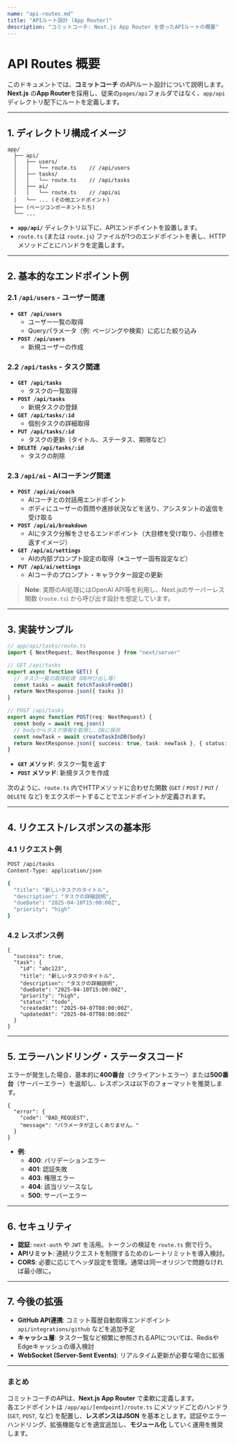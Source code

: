 ```yaml
---
name: "api-routes.md"
title: "APIルート設計 (App Router)"
description: "コミットコーチ: Next.js App Router を使ったAPIルートの概要"
---
```


# API Routes 概要

このドキュメントでは、**コミットコーチ** のAPIルート設計について説明します。  
**Next.js** の**App Router**を採用し、従来の`pages/api`フォルダではなく、`app/api` ディレクトリ配下にルートを定義します。

---

## 1. ディレクトリ構成イメージ

```
app/
  ├── api/
  │   ├── users/
  │   │   └── route.ts    // /api/users
  │   ├── tasks/
  │   │   └── route.ts    // /api/tasks
  │   ├── ai/
  │   │   └── route.ts    // /api/ai
  │   └── ... (その他エンドポイント)
  ├── (ページコンポーネントたち)
  └── ...
```

- **`app/api/`** ディレクトリ以下に、APIエンドポイントを設置します。  
- `route.ts` (または `route.js`) ファイルが1つのエンドポイントを表し、HTTPメソッドごとにハンドラを定義します。

---

## 2. 基本的なエンドポイント例

### 2.1 `/api/users` - ユーザー関連
- **`GET /api/users`**  
  - ユーザー一覧の取得
  - Queryパラメータ（例: ページングや検索）に応じた絞り込み
- **`POST /api/users`**  
  - 新規ユーザーの作成

### 2.2 `/api/tasks` - タスク関連
- **`GET /api/tasks`**  
  - タスクの一覧取得
- **`POST /api/tasks`**  
  - 新規タスクの登録
- **`GET /api/tasks/:id`**  
  - 個別タスクの詳細取得
- **`PUT /api/tasks/:id`**  
  - タスクの更新（タイトル、ステータス、期限など）
- **`DELETE /api/tasks/:id`**  
  - タスクの削除

### 2.3 `/api/ai` - AIコーチング関連
- **`POST /api/ai/coach`**  
  - AIコーチとの対話用エンドポイント  
  - ボディにユーザーの質問や進捗状況などを送り、アシスタントの返信を受け取る
- **`POST /api/ai/breakdown`**  
  - AIにタスク分解をさせるエンドポイント（大目標を受け取り、小目標を返すイメージ）
- **`GET /api/ai/settings`**  
  - AIの内部プロンプト設定の取得（※ユーザー固有設定など）
- **`PUT /api/ai/settings`**  
  - AIコーチのプロンプト・キャラクター設定の更新

> **Note**: 実際のAI処理にはOpenAI API等を利用し、Next.jsのサーバーレス関数 (`route.ts`) から呼び出す設計を想定しています。

---

## 3. 実装サンプル

```ts
// app/api/tasks/route.ts
import { NextRequest, NextResponse } from "next/server"

// GET /api/tasks
export async function GET() {
  // タスク一覧の取得処理（DB呼び出し等）
  const tasks = await fetchTasksFromDB() 
  return NextResponse.json({ tasks })
}

// POST /api/tasks
export async function POST(req: NextRequest) {
  const body = await req.json()
  // bodyからタスク情報を取得し、DBに保存
  const newTask = await createTaskInDB(body)
  return NextResponse.json({ success: true, task: newTask }, { status: 201 })
}
```

- **`GET` メソッド**: タスク一覧を返す
- **`POST` メソッド**: 新規タスクを作成

次のように、`route.ts` 内でHTTPメソッドに合わせた関数 (`GET` / `POST` / `PUT` / `DELETE` など) をエクスポートすることでエンドポイントが定義されます。

---

## 4. リクエスト/レスポンスの基本形

### 4.1 リクエスト例

```bash
POST /api/tasks
Content-Type: application/json

{
  "title": "新しいタスクのタイトル",
  "description": "タスクの詳細説明",
  "dueDate": "2025-04-10T15:00:00Z",
  "priority": "high"
}
```

### 4.2 レスポンス例

```jsonc
{
  "success": true,
  "task": {
    "id": "abc123",
    "title": "新しいタスクのタイトル",
    "description": "タスクの詳細説明",
    "dueDate": "2025-04-10T15:00:00Z",
    "priority": "high",
    "status": "todo",
    "createdAt": "2025-04-07T08:00:00Z",
    "updatedAt": "2025-04-07T08:00:00Z"
  }
}
```

---

## 5. エラーハンドリング・ステータスコード
エラーが発生した場合、基本的に**400番台**（クライアントエラー）または**500番台**（サーバーエラー）を返却し、レスポンスは以下のフォーマットを推奨します。

```jsonc
{
  "error": {
    "code": "BAD_REQUEST",
    "message": "パラメータが正しくありません。"
  }
}
```

- **例**:  
  - **400**: バリデーションエラー  
  - **401**: 認証失敗  
  - **403**: 権限エラー  
  - **404**: 該当リソースなし  
  - **500**: サーバーエラー  

---

## 6. セキュリティ
- **認証**: `next-auth` や `JWT` を活用。トークンの検証を `route.ts` 側で行う。
- **APIリミット**: 連続リクエストを制限するためのレートリミットを導入検討。
- **CORS**: 必要に応じてヘッダ設定を管理。通常は同一オリジンで問題なければ最小限に。

---

## 7. 今後の拡張
- **GitHub API連携**: コミット履歴自動取得エンドポイント `api/integrations/github` などを追加予定
- **キャッシュ層**: タスク一覧など頻繁に参照されるAPIについては、RedisやEdgeキャッシュの導入検討
- **WebSocket (Server-Sent Events)**: リアルタイム更新が必要な場合に拡張

---

### まとめ
コミットコーチのAPIは、**Next.js App Router** で柔軟に定義します。  
各エンドポイントは `/app/api/[endpoint]/route.ts` にメソッドごとのハンドラ (`GET`, `POST`, など) を配置し、**レスポンスはJSON** を基本とします。認証やエラーハンドリング、拡張機能などを適宜追加し、**モジュール化** していく運用を推奨します。
```